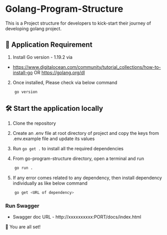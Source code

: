 # Golang-Program-Structure
This is a Project structure for developers to kick-start their journey of developing golang project.

## 🙇 Application Requirement

1.  Install Go version - 1.19.2 via 
* https://www.digitalocean.com/community/tutorial_collections/how-to-install-go OR https://golang.org/dl

2. Once installed, Please check via below command
```bash   
    go version
```

## 🛠️ Start the application locally
1. Clone the repository

2. Create an .env file at root directory of project and copy the keys from .env.example file and update its values

3. Run `go get .` to install all the required dependencies

4. From go-program-structure directory, open a terminal and run
```bash 
    go run .
```

5. If any error comes related to any dependency, then install dependency individually as like below command
```bash   
    go get <URL of dependency>
```

### Run Swagger
- Swagger doc URL - http://xxxxxxxxxx:PORT/docs/index.html

🌟 You are all set!
